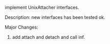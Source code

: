 implement UnixAttacher interfaces.

Description:
new interfaces has been tested ok.

Major Changes:
1. add attach and detach and call inf.
